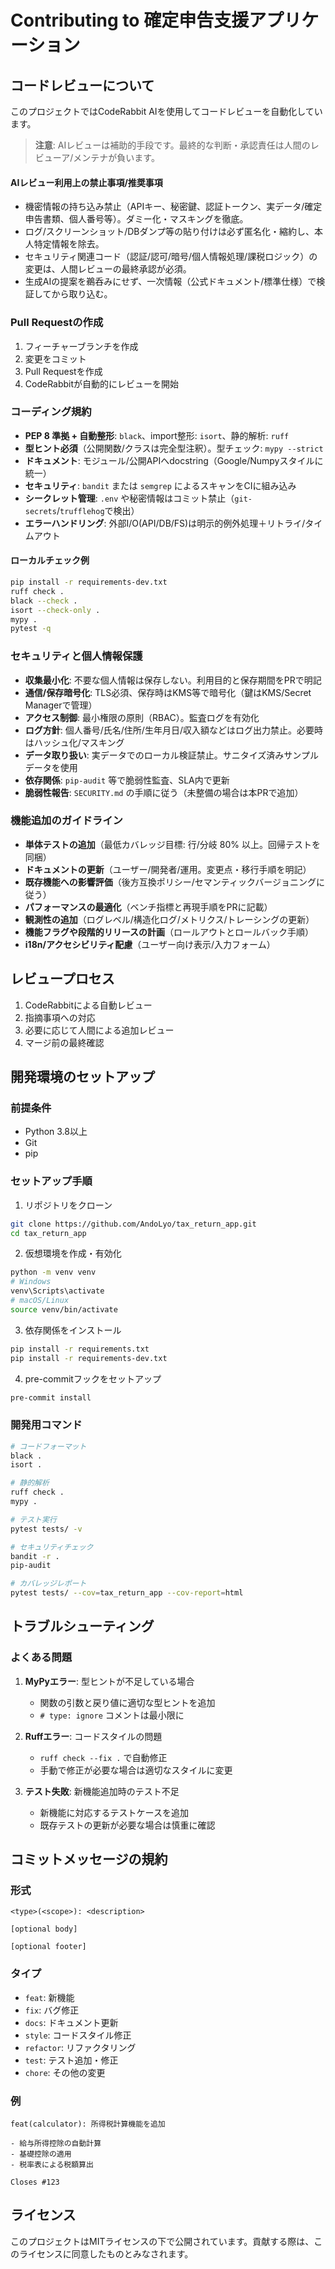 # Contributing to 確定申告支援アプリケーション

## コードレビューについて

このプロジェクトではCodeRabbit AIを使用してコードレビューを自動化しています。

> **注意**: AIレビューは補助的手段です。最終的な判断・承認責任は人間のレビューア/メンテナが負います。

#### AIレビュー利用上の禁止事項/推奨事項
- 機密情報の持ち込み禁止（APIキー、秘密鍵、認証トークン、実データ/確定申告書類、個人番号等）。ダミー化・マスキングを徹底。
- ログ/スクリーンショット/DBダンプ等の貼り付けは必ず匿名化・縮約し、本人特定情報を除去。
- セキュリティ関連コード（認証/認可/暗号/個人情報処理/課税ロジック）の変更は、人間レビューの最終承認が必須。
- 生成AIの提案を鵜呑みにせず、一次情報（公式ドキュメント/標準仕様）で検証してから取り込む。

### Pull Requestの作成

1. フィーチャーブランチを作成
2. 変更をコミット
3. Pull Requestを作成
4. CodeRabbitが自動的にレビューを開始

### コーディング規約

- **PEP 8 準拠 + 自動整形**: `black`、import整形: `isort`、静的解析: `ruff`
- **型ヒント必須**（公開関数/クラスは完全型注釈）。型チェック: `mypy --strict`
- **ドキュメント**: モジュール/公開APIへdocstring（Google/Numpyスタイルに統一）
- **セキュリティ**: `bandit` または `semgrep` によるスキャンをCIに組み込み
- **シークレット管理**: `.env` や秘密情報はコミット禁止（`git-secrets`/`trufflehog`で検出）
- **エラーハンドリング**: 外部I/O(API/DB/FS)は明示的例外処理＋リトライ/タイムアウト

#### ローカルチェック例
```bash
pip install -r requirements-dev.txt
ruff check .
black --check .
isort --check-only .
mypy .
pytest -q
```

### セキュリティと個人情報保護

- **収集最小化**: 不要な個人情報は保存しない。利用目的と保存期間をPRで明記
- **通信/保存暗号化**: TLS必須、保存時はKMS等で暗号化（鍵はKMS/Secret Managerで管理）
- **アクセス制御**: 最小権限の原則（RBAC）。監査ログを有効化
- **ログ方針**: 個人番号/氏名/住所/生年月日/収入額などはログ出力禁止。必要時はハッシュ化/マスキング
- **データ取り扱い**: 実データでのローカル検証禁止。サニタイズ済みサンプルデータを使用
- **依存関係**: `pip-audit` 等で脆弱性監査、SLA内で更新
- **脆弱性報告**: `SECURITY.md` の手順に従う（未整備の場合は本PRで追加）

### 機能追加のガイドライン

- **単体テストの追加**（最低カバレッジ目標: 行/分岐 80% 以上。回帰テストを同梱）
- **ドキュメントの更新**（ユーザー/開発者/運用。変更点・移行手順を明記）
- **既存機能への影響評価**（後方互換ポリシー/セマンティックバージョニングに従う）
- **パフォーマンスの最適化**（ベンチ指標と再現手順をPRに記載）
- **観測性の追加**（ログレベル/構造化ログ/メトリクス/トレーシングの更新）
- **機能フラグや段階的リリースの計画**（ロールアウトとロールバック手順）
- **i18n/アクセシビリティ配慮**（ユーザー向け表示/入力フォーム）

## レビュープロセス

1. CodeRabbitによる自動レビュー
2. 指摘事項への対応
3. 必要に応じて人間による追加レビュー
4. マージ前の最終確認

## 開発環境のセットアップ

### 前提条件
- Python 3.8以上
- Git
- pip

### セットアップ手順

1. リポジトリをクローン
```bash
git clone https://github.com/AndoLyo/tax_return_app.git
cd tax_return_app
```

2. 仮想環境を作成・有効化
```bash
python -m venv venv
# Windows
venv\Scripts\activate
# macOS/Linux
source venv/bin/activate
```

3. 依存関係をインストール
```bash
pip install -r requirements.txt
pip install -r requirements-dev.txt
```

4. pre-commitフックをセットアップ
```bash
pre-commit install
```

### 開発用コマンド

```bash
# コードフォーマット
black .
isort .

# 静的解析
ruff check .
mypy .

# テスト実行
pytest tests/ -v

# セキュリティチェック
bandit -r .
pip-audit

# カバレッジレポート
pytest tests/ --cov=tax_return_app --cov-report=html
```

## トラブルシューティング

### よくある問題

1. **MyPyエラー**: 型ヒントが不足している場合
   - 関数の引数と戻り値に適切な型ヒントを追加
   - `# type: ignore` コメントは最小限に

2. **Ruffエラー**: コードスタイルの問題
   - `ruff check --fix .` で自動修正
   - 手動で修正が必要な場合は適切なスタイルに変更

3. **テスト失敗**: 新機能追加時のテスト不足
   - 新機能に対応するテストケースを追加
   - 既存テストの更新が必要な場合は慎重に確認

## コミットメッセージの規約

### 形式
```
<type>(<scope>): <description>

[optional body]

[optional footer]
```

### タイプ
- `feat`: 新機能
- `fix`: バグ修正
- `docs`: ドキュメント更新
- `style`: コードスタイル修正
- `refactor`: リファクタリング
- `test`: テスト追加・修正
- `chore`: その他の変更

### 例
```
feat(calculator): 所得税計算機能を追加

- 給与所得控除の自動計算
- 基礎控除の適用
- 税率表による税額算出

Closes #123
```

## ライセンス

このプロジェクトはMITライセンスの下で公開されています。貢献する際は、このライセンスに同意したものとみなされます。